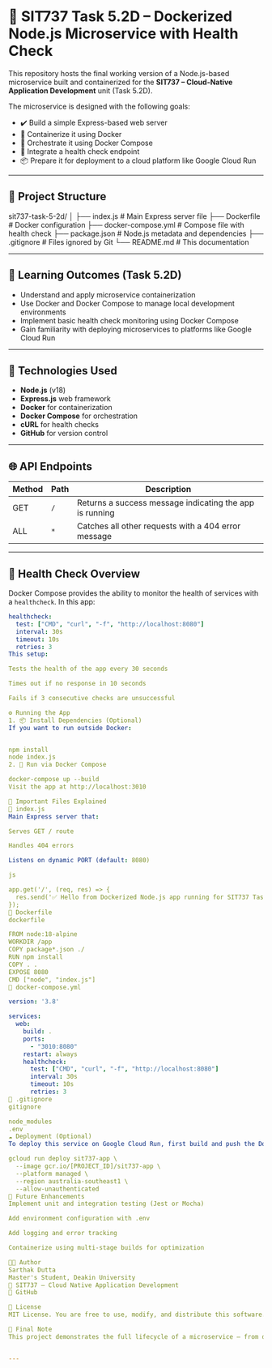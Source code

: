 # 🚀 SIT737 Task 5.2D – Dockerized Node.js Microservice with Health Check

This repository hosts the final working version of a Node.js-based microservice built and containerized for the **SIT737 – Cloud-Native Application Development** unit (Task 5.2D).

The microservice is designed with the following goals:
- ✔️ Build a simple Express-based web server
- 🐳 Containerize it using Docker
- 🔁 Orchestrate it using Docker Compose
- 💓 Integrate a health check endpoint
- 📦 Prepare it for deployment to a cloud platform like Google Cloud Run

---

## 📁 Project Structure

sit737-task-5-2d/ │ ├── index.js # Main Express server file ├── Dockerfile # Docker configuration ├── docker-compose.yml # Compose file with health check ├── package.json # Node.js metadata and dependencies ├── .gitignore # Files ignored by Git └── README.md # This documentation


---

## 🧠 Learning Outcomes (Task 5.2D)

- Understand and apply microservice containerization
- Use Docker and Docker Compose to manage local development environments
- Implement basic health check monitoring using Docker Compose
- Gain familiarity with deploying microservices to platforms like Google Cloud Run

---

## 🔧 Technologies Used

- **Node.js** (v18)
- **Express.js** web framework
- **Docker** for containerization
- **Docker Compose** for orchestration
- **cURL** for health checks
- **GitHub** for version control

---

## 🌐 API Endpoints

| Method | Path | Description |
|--------|------|-------------|
| GET    | `/`  | Returns a success message indicating the app is running |
| ALL    | `*`  | Catches all other requests with a 404 error message |

---

## 🧪 Health Check Overview

Docker Compose provides the ability to monitor the health of services with a `healthcheck`. In this app:

```yaml
healthcheck:
  test: ["CMD", "curl", "-f", "http://localhost:8080"]
  interval: 30s
  timeout: 10s
  retries: 3
This setup:

Tests the health of the app every 30 seconds

Times out if no response in 10 seconds

Fails if 3 consecutive checks are unsuccessful

⚙️ Running the App
1. 📦 Install Dependencies (Optional)
If you want to run outside Docker:


npm install
node index.js
2. 🐳 Run via Docker Compose

docker-compose up --build
Visit the app at http://localhost:3010

📂 Important Files Explained
🔸 index.js
Main Express server that:

Serves GET / route

Handles 404 errors

Listens on dynamic PORT (default: 8080)

js

app.get('/', (req, res) => {
  res.send('✅ Hello from Dockerized Node.js app running for SIT737 Task 5.2D!');
});
🔸 Dockerfile
dockerfile

FROM node:18-alpine
WORKDIR /app
COPY package*.json ./
RUN npm install
COPY . .
EXPOSE 8080
CMD ["node", "index.js"]
🔸 docker-compose.yml

version: '3.8'

services:
  web:
    build: .
    ports:
      - "3010:8080"
    restart: always
    healthcheck:
      test: ["CMD", "curl", "-f", "http://localhost:8080"]
      interval: 30s
      timeout: 10s
      retries: 3
🔸 .gitignore
gitignore

node_modules
.env
☁️ Deployment (Optional)
To deploy this service on Google Cloud Run, first build and push the Docker image to Google Container Registry or Artifact Registry, then:

gcloud run deploy sit737-app \
  --image gcr.io/[PROJECT_ID]/sit737-app \
  --platform managed \
  --region australia-southeast1 \
  --allow-unauthenticated
📌 Future Enhancements
Implement unit and integration testing (Jest or Mocha)

Add environment configuration with .env

Add logging and error tracking

Containerize using multi-stage builds for optimization

👨‍💻 Author
Sarthak Dutta
Master's Student, Deakin University
📘 SIT737 – Cloud Native Application Development
🔗 GitHub

📃 License
MIT License. You are free to use, modify, and distribute this software.

🏁 Final Note
This project demonstrates the full lifecycle of a microservice — from development to containerization and orchestration — as aligned with cloud-native best practices.


---



    

